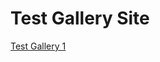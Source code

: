 # Test Gallery Site
[Test Gallery 1](https://nquisitiv1.github.io/gallery-test/jalbum%20test/album/index.html)
